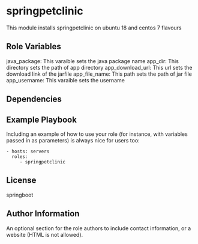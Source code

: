 springpetclinic
================

This module installs springpetclinic on ubuntu 18 and centos 7 flavours


Role Variables
--------------

java_package: This varaible sets the java package name
app_dir: This directory sets the path of app directory
app_download_url: This url sets the download link of the jarfile 
app_file_name: This path sets the path of jar file
app_username: This varaible sets the username 


Dependencies
------------


Example Playbook
----------------

Including an example of how to use your role (for instance, with variables passed in as parameters) is always nice for users too:

    - hosts: servers
      roles:
         - springpetclinic

License
-------

springboot

Author Information
------------------

An optional section for the role authors to include contact information, or a website (HTML is not allowed).
